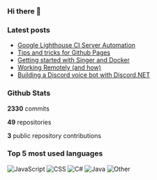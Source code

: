 ### Hi there 👋

### Latest posts
<!-- BLOGPOSTS:START -->
- [Google Lighthouse CI Server Automation](http://dkdevelopment.net/lighthouse-ci-server-automation/)
- [Tips and tricks for Github Pages](http://dkdevelopment.net/tips-and-tricks-for-github-pages/)
- [Getting started with Singer and Docker](http://dkdevelopment.net/2020/06/14/singer-io-with-docker/)
- [Working Remotely (and how)](http://dkdevelopment.net/2019/05/25/working-remotely/)
- [Building a Discord voice bot with Discord.NET](http://dkdevelopment.net/2019/02/18/discord-voice-bot/)
<!-- BLOGPOSTS:END -->

### Github Stats

**2330** commits

**49** repositories

**3** public repository contributions

### Top 5 most used languages

![JavaScript](https://img.shields.io/static/v1?style=flat-square&label=%E2%A0%80&color=555&labelColor=%23f1e05a&message=JavaScript%EF%B8%B172.3%25)
![CSS](https://img.shields.io/static/v1?style=flat-square&label=%E2%A0%80&color=555&labelColor=%23563d7c&message=CSS%EF%B8%B19.1%25)
![C#](https://img.shields.io/static/v1?style=flat-square&label=%E2%A0%80&color=555&labelColor=%23178600&message=C%23%EF%B8%B15.8%25)
![Java](https://img.shields.io/static/v1?style=flat-square&label=%E2%A0%80&color=555&labelColor=%23b07219&message=Java%EF%B8%B15.2%25)
![Other](https://img.shields.io/static/v1?style=flat-square&label=%E2%A0%80&color=555&labelColor=%23ededed&message=Other%EF%B8%B17.4%25)
